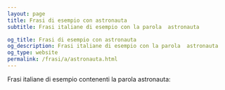 ```yaml
---
layout: page
title: Frasi di esempio con astronauta 
subtitle: Frasi italiane di esempio con la parola  astronauta

og_title: Frasi di esempio con astronauta 
og_description: Frasi italiane di esempio con la parola  astronauta
og_type: website
permalink: /frasi/a/astronauta.html
---
```


Frasi italiane di esempio contenenti la parola astronauta:


